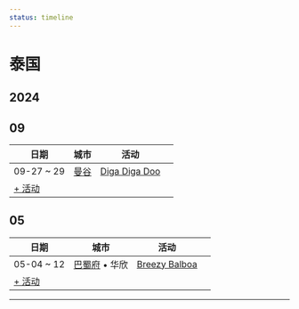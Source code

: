 ```yaml
---
status: timeline
---
```


# 泰国

## 2024

## 09

| 日期 | 城市 | 活动 | |
| --- | --- | --- | --- |
| 09-27 ~ 29 | [曼谷](by_city.md#bangkok) | [Diga Diga Doo](diga-diga-doo-2024.md) |  |
| [+ 活动](https://github.com/swingdance/events/issues/new?assignees=&labels=add+event&projects=&template=02-add_entity.yml&title=Add%20Event%3A%202024%2Fth_TH%20%E2%80%A2%20%3CName%3E&region=th_TH&province=&city=&org_id=&date_starts=2024-09-&date_ends=2024-09-)

## 05

| 日期 | 城市 | 活动 | |
| --- | --- | --- | --- |
| 05-04 ~ 12 | [巴蜀府](by_city.md#prachuap-khiri-khan) • 华欣 | [Breezy Balboa](breezy-balboa-2024.md) |  |
| [+ 活动](https://github.com/swingdance/events/issues/new?assignees=&labels=add+event&projects=&template=02-add_entity.yml&title=Add%20Event%3A%202024%2Fth_TH%20%E2%80%A2%20%3CName%3E&region=th_TH&province=&city=&org_id=&date_starts=2024-05-&date_ends=2024-05-)

---

